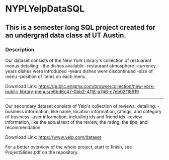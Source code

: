 # NYPLYelpDataSQL
## This is a semester long SQL project created for an undergrad data class at UT Austin.
### Description
Our dataset consists of the New York Library's collection of restuarant menus detailing:
-the dishes available
-restaurant atmosphere 
-currency
-years dishes were introduced 
-years dishes were discontinued 
-size of menu 
-position of items on each menu

Download Link:
https://public.enigma.com/browse/collection/new-york-public-library-menus/e6bd6c47-0bb2-4f18-a746-c7eb02f18619

-------

Our secondary dataset consists of Yelp's collection of reviews, detailing:
-business information, like name, location information, ratings, and category of business
-user information, including ids and friend ids 
-review information, like the actual text of the review, the rating, the tips, and recommendation

Download Link:
https://www.yelp.com/dataset

For a better overview of the whole project, start to finish, see ProjectSlides.pdf on the repository.
